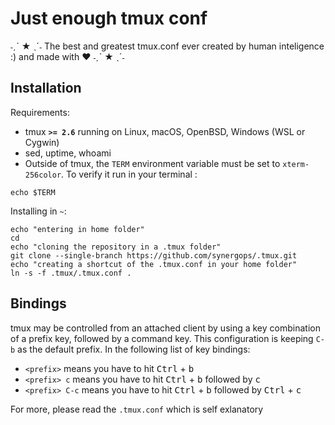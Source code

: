 # Just enough tmux conf
˗ˏˋ ★ ˎˊ˗ The best and greatest tmux.conf ever created by human inteligence :) and made with ❤️ ˗ˏˋ ★ ˎˊ˗ 

Installation
------------

Requirements:

  - tmux **`>= 2.6`** running on Linux, macOS, OpenBSD, Windows (WSL or Cygwin)
  - sed, uptime, whoami
  - Outside of tmux, the `TERM` environment variable must be set to
    `xterm-256color`. To verify it run in your terminal : 
```
echo $TERM
```
Installing in `~`:
```
echo "entering in home folder"
cd
echo "cloning the repository in a .tmux folder"
git clone --single-branch https://github.com/synergops/.tmux.git
echo "creating a shortcut of the .tmux.conf in your home folder"
ln -s -f .tmux/.tmux.conf .
```
Bindings
--------

tmux may be controlled from an attached client by using a key combination of a
prefix key, followed by a command key. This configuration is keeping `C-b` as the default prefix. 
In the following list of key bindings:
  - `<prefix>` means you have to hit <kbd>Ctrl</kbd> + <kbd>b</kbd>
  - `<prefix> c` means you have to hit <kbd>Ctrl</kbd> + <kbd>b</kbd> followed by <kbd>c</kbd>
  - `<prefix> C-c` means you have to hit <kbd>Ctrl</kbd> + <kbd>b</kbd> followed by <kbd>Ctrl</kbd> + <kbd>c</kbd>

For more, please read the `.tmux.conf` which is self exlanatory 
